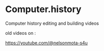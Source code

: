 # Computer.history
Computer history 
editing and building videos




old videos on :

https://youtube.com/@nelsonmota-s4u
